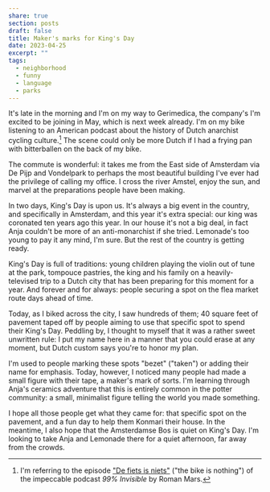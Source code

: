 ```yaml
---
share: true
section: posts
draft: false
title: Maker's marks for King's Day
date: 2023-04-25
excerpt: ""
tags:
  - neighborhood
  - funny
  - language
  - parks
---
```


It's late in the morning and I'm on my way to Gerimedica, the company's I'm excited to be joining in May, which is next week already. I'm on my bike listening to an American podcast about the history of Dutch anarchist cycling culture.[^1] The scene could only be more Dutch if I had a frying pan with bitterballen on the back of my bike. 

The commute is wonderful: it takes me from the East side of Amsterdam via De Pijp and Vondelpark to perhaps the most beautiful building I've ever had the privilege of calling my office. I cross the river Amstel, enjoy the sun, and marvel at the preparations people have been making.

In two days, King's Day is upon us. It's always a big event in the country, and specifically in Amsterdam, and this year it's extra special: our king was coronated ten years ago this year. In our house it's not a big deal, in fact Anja couldn't be more of an anti-monarchist if she tried. Lemonade's too young to pay it any mind, I'm sure. But the rest of the country is getting ready.

King's Day is full of traditions: young children playing the violin out of tune at the park, tompouce pastries, the king and his family on a heavily-televised trip to a Dutch city that has been preparing for this moment for a year. And forever and for always: people securing a spot on the flea market route days ahead of time. 

Today, as I biked across the city, I saw hundreds of them; 40 square feet of pavement taped off by people aiming to use that specific spot to spend their King's Day. Peddling by, I thought to myself that it was a rather sweet unwritten rule: I put my name here in a manner that you could erase at any moment, but Dutch custom says you're to honor my plan. 

I'm used to people marking these spots "bezet" ("taken") or adding their name for emphasis. Today, however, I noticed many people had made a small figure with their tape, a maker's mark of sorts. I'm learning through Anja's ceramics adventure that this is entirely common in the potter community: a small, minimalist figure telling the world you made something.

I hope all those people get what they came for: that specific spot on the pavement, and a fun day to help them Konmari their house. In the meantime, I also hope that the Amsterdamse Bos is quiet on King's Day. I'm looking to take Anja and Lemonade there for a quiet afternoon, far away from the crowds.

[^1]: I'm referring to the episode ["De fiets is niets"](https://99percentinvisible.org/episode/de-fiets-is-niets/) ("the bike is nothing") of the impeccable podcast _99% Invisible_ by Roman Mars. 